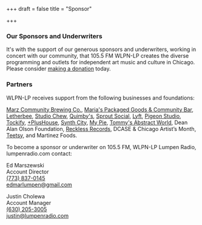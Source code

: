 +++
draft = false
title = "Sponsor"

+++

### Our Sponsors and Underwriters

It's with the support of our generous sponsors and underwriters, working in concert with our community, that 105.5 FM WLPN-LP creates the diverse programming and outlets for independent art music and culture in Chicago. Please consider [making a donation](http://www.lumpenradio.com/donate.html) today.

### Partners

WLPN-LP receives support from the following businesses and foundations:

[Marz Community Brewing Co.](http://www.marzbrewing.com/), [Maria's Packaged Goods & Community Bar](http://www.community-bar.com/), [Letherbee](http://www.letherbee.com/), [Studio Chew](http://studiochew.com/), [Quimby's](http://www.quimbys.com/), [Sprout Social](http://sproutsocial.com/), [Lyft](https://www.lyft.com/), [Pigeon Studio](https://www.pigeon-studio.com/), [Tockify](https://tockify.com), [+PlusHouse](http://myplushouse.com/), [Synth City](http://rocknrollvintage.com/synth-city/), [My Pie](http://www.mypiepizza.com/), [Tommy's Abstract World](http://www.tommysabstractworld.com/), Dean Alan Olson Foundation, [Reckless Records](https://reckless.com/), DCASE & Chicago Artist’s Month, [Teetsy](http://www.teetsy.com/), and Martinez Foods.

To become a sponsor or underwriter on 105.5 FM, WLPN-LP Lumpen Radio, lumpenradio.com contact:

Ed Marszewski  
Account Director  
[(773) 837-0145](tel:+1-773-837-0145)  
[edmarlumpen@gmail.com](mailto:edmarlumpen@gmail.com)

Justin Cholewa  
Account Manager  
[(630) 205-3005](tel:+1-630-205-3005)  
[justin@lumpenradio.com](mailto:justin@lumpenradio.com)
